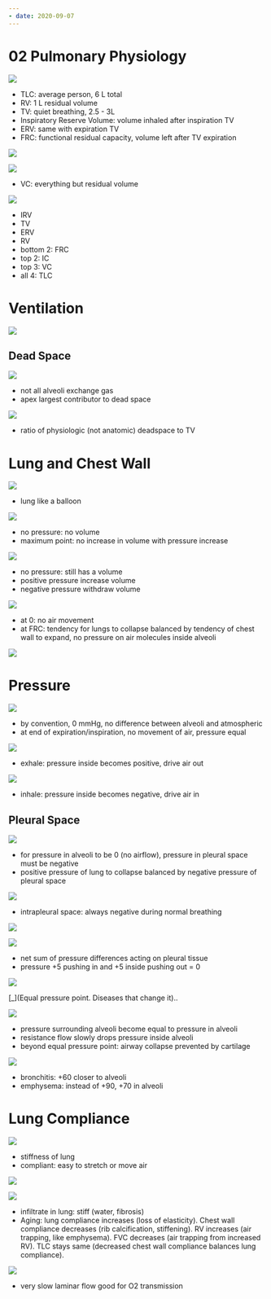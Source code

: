 ```yaml
---
- date: 2020-09-07
---
```


# 02 Pulmonary Physiology

<!-- lung volumes and capacities. What is FRC. Why is it so important -->

![](https://photos.thisispiggy.com/file/wikiFiles/GZpAMjl.jpg)

- TLC: average person, 6 L total
- RV: 1 L residual volume
- TV: quiet breathing, 2.5 - 3L
- Inspiratory Reserve Volume: volume inhaled after inspiration TV
- ERV: same with expiration TV
- FRC: functional residual capacity, volume left after TV expiration

![](https://photos.thisispiggy.com/file/wikiFiles/4bIr8vI.jpg)

![](https://photos.thisispiggy.com/file/wikiFiles/YUpXzIi.jpg)

- VC: everything but residual volume

![](https://photos.thisispiggy.com/file/wikiFiles/lWs9oTG.jpg)

- IRV
- TV
- ERV
- RV
- bottom 2: FRC
- top 2: IC
- top 3: VC
- all 4: TLC

# Ventilation

<!-- ventilation rate is. 2 types of ventilation -->

![](https://photos.thisispiggy.com/file/wikiFiles/BwkDj2c.jpg)

## Dead Space

<!-- what is dead space. 2 types. Largest contributor. Which one increases in disease. Equation -->

![](https://photos.thisispiggy.com/file/wikiFiles/H5JbMMc.jpg)

- not all alveoli exchange gas
- apex largest contributor to dead space

![](https://photos.thisispiggy.com/file/wikiFiles/R2Qkg5n.jpg)

- ratio of physiologic (not anatomic) deadspace to TV

# Lung and Chest Wall

<!-- lung volume and chest wall default state, volume, at equilibrium -->

![](https://photos.thisispiggy.com/file/wikiFiles/zIpX9iR.jpg)

- lung like a balloon

![](https://photos.thisispiggy.com/file/wikiFiles/vuZL5lw.jpg)

- no pressure: no volume
- maximum point: no increase in volume with pressure increase

![](https://photos.thisispiggy.com/file/wikiFiles/Jf1z3DW.jpg)

- no pressure: still has a volume
- positive pressure increase volume
- negative pressure withdraw volume

![](https://photos.thisispiggy.com/file/wikiFiles/sP47Tr9.jpg)

- at 0: no air movement
- at FRC: tendency for lungs to collapse balanced by tendency of chest wall to expand, no pressure on air molecules inside alveoli

![](https://photos.thisispiggy.com/file/wikiFiles/O4vftjK.jpg)

# Pressure

<!-- Pressure of alveoli vs atmospheric at different stages of breathing -->

![](https://photos.thisispiggy.com/file/wikiFiles/FBs4sho.jpg)

- by convention, 0 mmHg, no difference between alveoli and atmospheric
- at end of expiration/inspiration, no movement of air, pressure equal

![](https://photos.thisispiggy.com/file/wikiFiles/t0y9cpZ.jpg)

- exhale: pressure inside becomes positive, drive air out

![](https://photos.thisispiggy.com/file/wikiFiles/gT8dnfs.jpg)

- inhale: pressure inside becomes negative, drive air in

## Pleural Space

<!-- alveoli and pleural pressure during quiet breathing and forced exhalation -->

![](https://photos.thisispiggy.com/file/wikiFiles/vUEvs3y.jpg)

- for pressure in alveoli to be 0 (no airflow), pressure in pleural space must be negative
- positive pressure of lung to collapse balanced by negative pressure of pleural space

![](https://photos.thisispiggy.com/file/wikiFiles/tM47ncD.jpg)

- intrapleural space: always negative during normal breathing

![](https://photos.thisispiggy.com/file/wikiFiles/2XTq1ck.jpg)

<!-- what is transpulmonary pressure. Normal values -->

![](https://photos.thisispiggy.com/file/wikiFiles/dISh3d5.jpg)

- net sum of pressure differences acting on pleural tissue
- pressure +5 pushing in and +5 inside pushing out = 0

![](https://photos.thisispiggy.com/file/wikiFiles/8tIkczk.jpg)

\[_]\(Equal pressure point. Diseases that change it)..

![](https://photos.thisispiggy.com/file/wikiFiles/ATGRZzr.jpg)

- pressure surrounding alveoli become equal to pressure in alveoli
- resistance flow slowly drops pressure inside alveoli
- beyond equal pressure point: airway collapse prevented by cartilage

![](https://photos.thisispiggy.com/file/wikiFiles/SlRQpio.jpg)

- bronchitis: +60 closer to alveoli
- emphysema: instead of +90, +70 in alveoli

# Lung Compliance

<!-- compliant vs noncompliant lung differences and diseases -->

![](https://photos.thisispiggy.com/file/wikiFiles/5CrFM7z.jpg)

- stiffness of lung
- compliant: easy to stretch or move air

![](https://photos.thisispiggy.com/file/wikiFiles/RdnsD5b.jpg)

![](https://photos.thisispiggy.com/file/wikiFiles/mFFigkC.jpg)

- infiltrate in lung: stiff (water, fibrosis)
- Aging: lung compliance increases (loss of elasticity). Chest wall compliance decreases (rib calcification, stiffening). RV increases (air trapping, like emphysema). FVC decreases (air trapping from increased RV). TLC stays same (decreased chest wall compliance balances lung compliance).

<!-- resistance to air flow is, location with high and low resistance -->

![](https://photos.thisispiggy.com/file/wikiFiles/e3Uxrfe.jpg)

- very slow laminar flow good for O2 transmission

